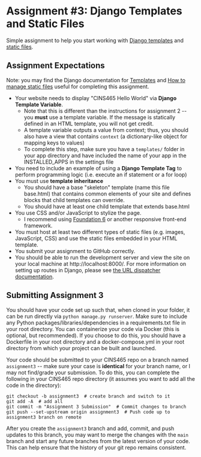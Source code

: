 # Assignment #3: Django Templates and Static Files

Simple assignment to help you start working with [Django templates](https://docs.djangoproject.com/en/4.0/topics/templates/) and [static files](https://docs.djangoproject.com/en/4.0/howto/static-files/).

## Assignment Expectations

Note: you may find the Django documentation for [Templates](https://docs.djangoproject.com/en/4.1/topics/templates/) and [How to manage static files](https://docs.djangoproject.com/en/4.1/howto/static-files/) useful for completing this assignment.<br>

* Your website needs to display "CINS465 Hello World" via **Django Template Variable**.
    * Note that this is different than the instructions for assignment 2 -- you **must** use a template variable. If the message is statically defined in an HTML template, you will not get credit.
    * A template variable outputs a value from context; thus, you should also have a view that contains `context` (a dictionary-like object for mapping keys to values)
    * To complete this step, make sure you have a `templates/` folder in your app directory and have included the name of your app in the INSTALLED_APPS in the settings file
* You need to include an example of using a **Django Template Tag** to perform programming logic (i.e. execute an if statement or a for loop)
* You must use **template inheritance**
  * You should have a base "skeleton" template (name this file base.html) that contains common elements of your site and defines blocks that child templates can override.
  * You should have at least one child template that extends base.html
* You use CSS and/or JavaScript to stylize the page.
    * I recommend using [Foundation 6](https://get.foundation/sites/docs/) or another responsive front-end framework.
* You must host at least two different types of static files (e.g. images, JavaScript, CSS) and use the static files embedded in your HTML template.
* You submit your assignment to GitHub correctly.
* You should be able to run the development server and view the site on your local machine at http://localhost:8000/. For more information on setting up routes in Django, please see [the URL dispatcher documentation](https://docs.djangoproject.com/en/4.0/topics/http/urls/).

## Submitting Assignment 3

You should have your code set up such that, when cloned in your folder, it can be run directly via `python manage.py runserver`. Make sure to include any Python packages/libraries/dependencies in a requirements.txt file in your root directory. You can containerize your code via Docker (this is optional, but recommended). If you choose to do this, you should have a Dockerfile in your root directory and a docker-compose.yml in your root directory from which your project can be built and launched.<br>

Your code should be submitted to your CINS465 repo on a branch named `assignment3` -- make sure your case is **identical** for your branch name, or I may not find/grade your submission. To do this, you can complete the following in your CINS465 repo directory (it assumes you want to add all the code in the directory):

```
git checkout -b assignment3  # create branch and switch to it
git add -A  # add all
git commit -m "Assignment 3 Submission"  # Commit changes to branch
git push --set-upstream origin assignment3  # Push code up to assignment3 branch on remote
```

After you create the `assignment3` branch and add, commit, and push updates to this branch, you may want to merge the changes with the `main` branch and start any future branches from the latest version of your code. This can help ensure that the history of your git repo remains consistent.
